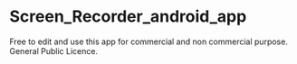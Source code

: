 # Screen_Recorder_android_app
Free to edit and use this app for commercial and non commercial purpose. General Public Licence.
